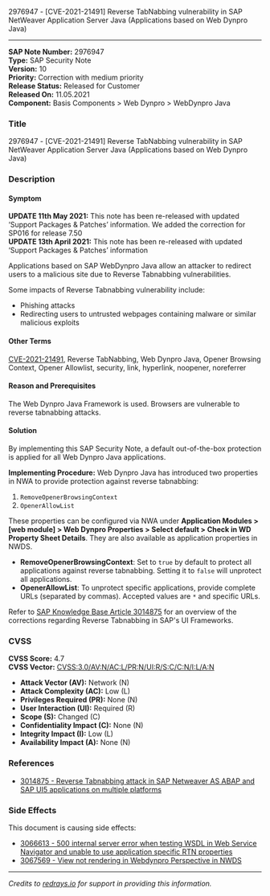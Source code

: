 2976947 - [CVE-2021-21491] Reverse TabNabbing vulnerability in SAP NetWeaver Application Server Java (Applications based on Web Dynpro Java)

---

**SAP Note Number:** 2976947  
**Type:** SAP Security Note  
**Version:** 10  
**Priority:** Correction with medium priority  
**Release Status:** Released for Customer  
**Released On:** 11.05.2021  
**Component:** Basis Components > Web Dynpro > WebDynpro Java

### Title
2976947 - [CVE-2021-21491] Reverse TabNabbing vulnerability in SAP NetWeaver Application Server Java (Applications based on Web Dynpro Java)

### Description

#### Symptom
**UPDATE 11th May 2021:** This note has been re-released with updated ‘Support Packages & Patches’ information. We added the correction for SP016 for release 7.50  
**UPDATE 13th April 2021:** This note has been re-released with updated ‘Support Packages & Patches’ information  

Applications based on SAP WebDynpro Java allow an attacker to redirect users to a malicious site due to Reverse Tabnabbing vulnerabilities.

Some impacts of Reverse Tabnabbing vulnerability include:
- Phishing attacks
- Redirecting users to untrusted webpages containing malware or similar malicious exploits

#### Other Terms
[CVE-2021-21491](https://cve.mitre.org/cgi-bin/cvename.cgi?name=CVE-2021-21491), Reverse TabNabbing, Web Dynpro Java, Opener Browsing Context, Opener Allowlist, security, link, hyperlink, noopener, noreferrer

#### Reason and Prerequisites
The Web Dynpro Java Framework is used. Browsers are vulnerable to reverse tabnabbing attacks.

#### Solution
By implementing this SAP Security Note, a default out-of-the-box protection is applied for all Web Dynpro Java applications.

**Implementing Procedure:**
Web Dynpro Java has introduced two properties in NWA to provide protection against reverse tabnabbing:

1. `RemoveOpenerBrowsingContext`
2. `OpenerAllowList`

These properties can be configured via NWA under **Application Modules > [web module] > Web Dynpro Properties > Select default > Check in WD Property Sheet Details**. They are also available as application properties in NWDS.

- **RemoveOpenerBrowsingContext**: Set to `true` by default to protect all applications against reverse tabnabbing. Setting it to `false` will unprotect all applications.
- **OpenerAllowList**: To unprotect specific applications, provide complete URLs (separated by commas). Accepted values are `*` and specific URLs.

Refer to [SAP Knowledge Base Article 3014875](https://me.sap.com/notes/3014875) for an overview of the corrections regarding Reverse Tabnabbing in SAP's UI Frameworks.

### CVSS

**CVSS Score:** 4.7  
**CVSS Vector:** [CVSS:3.0/AV:N/AC:L/PR:N/UI:R/S:C/C:N/I:L/A:N](https://www.first.org/cvss/v3-0/specification-document)

- **Attack Vector (AV):** Network (N)
- **Attack Complexity (AC):** Low (L)
- **Privileges Required (PR):** None (N)
- **User Interaction (UI):** Required (R)
- **Scope (S):** Changed (C)
- **Confidentiality Impact (C):** None (N)
- **Integrity Impact (I):** Low (L)
- **Availability Impact (A):** None (N)

### References

- [3014875 - Reverse Tabnabbing attack in SAP Netweaver AS ABAP and SAP UI5 applications on multiple platforms](https://me.sap.com/notes/3014875)

### Side Effects

This document is causing side effects:

- [3066613 - 500 internal server error when testing WSDL in Web Service Navigator and unable to use application specific RTN properties](https://me.sap.com/notes/0003066613)
- [3067569 - View not rendering in Webdynpro Perspective in NWDS](https://me.sap.com/notes/0003067569)

---

*Credits to [redrays.io](https://redrays.io) for support in providing this information.*